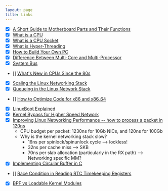 ```yaml
---
layout: page
title: Links
---
```


- [x] [A Short Guide to Motherboard Parts and Their Functions](https://www.makeuseof.com/tag/short-guide-motherboard-parts/)
- [x] [What is a CPU](https://www.makeuseof.com/tag/cpu-technology-explained/)
- [x] [What is a CPU Socket](https://www.makeuseof.com/tag/cpu-socket-types-explained-from-socket-5-to-bga-makeuseof-explains/)
- [x] [What is Hyper-Threading](https://www.makeuseof.com/tag/hyperthreading-technology-explained/)
- [x] [How to Build Your Own PC](https://www.makeuseof.com/tag/the-guide-build-your-own-pc/)
- [x] [Difference Between Multi-Core and Multi-Processor](https://superuser.com/a/214341)
- [x] [System Bus](https://en.wikipedia.org/wiki/System_bus)
- [] [What's New in CPUs Since the 80s](http://danluu.com/new-cpu-features/)
- [x] [Scaling the Linux Networking Stack](https://www.kernel.org/doc/Documentation/networking/scaling.txt)
- [x] [Queueing in the Linux Network Stack](https://www.linuxjournal.com/content/queueing-linux-network-stack)
- [] [How to Optimize Code for x86 and x86\_64](https://www.agner.org/optimize/)
- [x] [LinuxBoot Explained](https://lwn.net/Articles/748586/)
- [x] [Kernel Bypass for Higher Speed Network](https://blog.cloudflare.com/kernel-bypass/)
- [x] [Improving Linux Networking Performance -- how to process a packet in 120ns](https://lwn.net/Articles/629155/)
  - CPU budget per packet: 1230ns for 10Gb NICs, and 120ns for 100Gb
  - Why is the kernel networking stack slow?
    - 16ns per spinlock/spinunlock cycle --> lockless!
    - 32ns per cache miss  --> SKB
    - 70ns per slab allocation (particularly in the RX path)  --> Networking
      specific MM?
- [x] [Implementing Circular Buffer in C](https://embedjournal.com/implementing-circular-buffer-embedded-c/)
- [] [Race Condition in Reading RTC Timekeeping Registers](https://embedjournal.com/rtc-registers-read-atomic-values/)
- [x] [BPF vs Loadable Kernel Modules](https://news.ycombinator.com/item?id=14726311)
